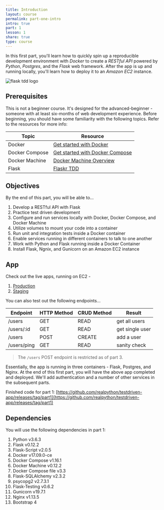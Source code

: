 ```yaml
---
title: Introduction
layout: course
permalink: part-one-intro
intro: true
part: 1
lesson: 1
share: true
type: course
---
```


In this first part, you'll learn how to quickly spin up a reproducible development environment with *Docker* to create a *RESTful API* powered by *Python*, *Postgres*, and the *Flask* web framework. After the app is up and running locally, you'll learn how to deploy it to an *Amazon EC2* instance.

![flask tdd logo](/assets/img/course/01_flask-tdd-logo.png)

## Prerequisites

This is not a beginner course. It's designed for the advanced-beginner - someone with at least six-months of web development experience. Before beginning, you should have some familiarity with the following topics. Refer to the resources for more info:

| Topic            | Resource |
|------------------|----------|
| Docker           | [Get started with Docker](https://docs.docker.com/engine/getstarted/) |
| Docker Compose   | [Get started with Docker Compose](https://docs.docker.com/compose/gettingstarted/) |
| Docker Machine | [Docker Machine Overview](https://docs.docker.com/machine/overview/) |
| Flask | [Flaskr TDD](https://github.com/mjhea0/flaskr-tdd)

## Objectives

By the end of this part, you will be able to...

1. Develop a RESTful API with Flask
1. Practice test driven development
1. Configure and run services locally with Docker, Docker Compose, and Docker Machine
1. Utilize volumes to mount your code into a container
1. Run unit and integration tests inside a Docker container
1. Enable services running in different containers to talk to one another
1. Work with Python and Flask running inside a Docker Container
1. Install Flask, Ngnix, and Gunicorn on an Amazon EC2 instance

## App

Check out the live apps, running on EC2 -

1. [Production](http://testdriven-production-alb-484275327.us-east-1.elb.amazonaws.com/)
1. [Staging](http://testdriven-staging-alb-1378944177.us-east-1.elb.amazonaws.com/)

You can also test out the following endpoints...

| Endpoint    | HTTP Method | CRUD Method | Result          |
|-------------|-------------|-------------|-----------------|
| /users      | GET         | READ        | get all users   |
| /users/:id  | GET         | READ        | get single user |
| /users      | POST        | CREATE      | add a user      |
| /users/ping | GET         | READ        | sanity check    |

> The `/users` POST endpoint is restricted as of part 3.

Essentially, the app is running in three containers - Flask, Postgres, and Nginx. At the end of this first part, you will have the above app completed and deployed. We'll add authentication and a number of other services in the subsequent parts.

Finished code for part 1: [https://github.com/realpython/testdriven-app/releases/tag/part1](https://github.com/realpython/testdriven-app/releases/tag/part1)

## Dependencies

You will use the following dependencies in part 1:

1. Python v3.6.3
1. Flask v0.12.2
1. Flask-Script v2.0.5
1. Docker v17.09.0-ce
1. Docker Compose v1.16.1
1. Docker Machine v0.12.2
1. Docker Compose file v3.3
1. Flask-SQLAlchemy v2.3.2
1. psycopg2 v2.7.3.1
1. Flask-Testing v0.6.2
1. Gunicorn v19.7.1
1. Nginx v1.13.5
1. Bootstrap 4
